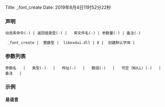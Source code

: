 Title: _font_create
Date: 2019年8月4日11时52分22秒


### 声明


```table
动态库命令(-) | 返回值类型(-) |   库文件名(-) | 参数量(-) | 备注(-)

 _font_create |  整数型 |  libexdui.dll | 0 |  创建默认字体 | 
```


### 参数列表

```table
参数名   |   类型(-)   |   传址(-)   |   数组(-)   |   可空（NULL）(-)   |   备注   |
```




### 示例
#### 易语言
```c

```